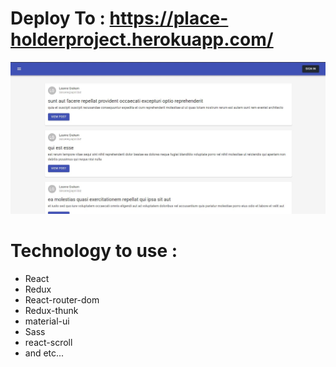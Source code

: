 # Deploy To : https://place-holderproject.herokuapp.com/

<img src="https://raw.githubusercontent.com/mahdi-zoraghi/json-placeholder-for-fun/master/placeoder-screen.jpg" />

# Technology to use :

- React
- Redux
- React-router-dom
- Redux-thunk
- material-ui
- Sass
- react-scroll
- and etc...
